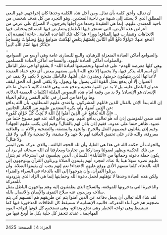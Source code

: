 ------------------------------------------------------------------------

أن تقال، وأحق كلمة بأن تقال. ومن أجل هذه الكلمة وحدها كان إخراجهم. فهو
البغي المطلق الذي لا يستند إلى شبهة من ناحية المعتدين. وهو التجرد من كل
هدف شخصي من ناحية المعتدى عليهم، إنما هي العقيدة وحدها من أجلها يخرجون،
لا الصراع على عرض من أعراض هذه الأرض، التي تشتجر فيها الأطماع وتتعارض
فيها المصالح وتختلف فيها الاتجاهات وتتضارب فيها المنافع! ووراء هذا كله
تلك القاعدة العامة.. حاجة العقيدة إلى الدفع عنها: «وَلَوْلا دَفْعُ اللَّهِ النَّاسَ
بَعْضَهُمْ بِبَعْضٍ لَهُدِّمَتْ صَوامِعُ وَبِيَعٌ وَصَلَواتٌ وَمَساجِدُ يُذْكَرُ فِيهَا اسْمُ اللَّهِ كَثِيراً»  
..  
والصوامع أماكن العبادة المنعزلة للرهبان، والبيع للنصارى عامة وهي أوسع من
الصوامع، والصلوات أماكن العبادة لليهود. والمساجد أماكن العبادة
للمسلمين.  
وهي كلها معرضة للهدم- على قداستها وتخصيصها لعبادة الله- لا يشفع لها في
نظر الباطل أن اسم الله يذكر فيها، ولا يحميها إلا دفع الله الناس بعضهم
ببعض. أي دفع حماة العقيدة لأعدائها الذين ينتهكون حرمتها، ويعتدون على
أهلها. فالباطل متبجح لا يكف ولا يقف عن العدوان إلا أن يدفع بمثل القوة
التي يصول بها ويجول. ولا يكفي الحق أنه الحق ليقف عدوان الباطل عليه، بل
لا بد من القوة تحميه وتدفع عنه. وهي قاعدة كلية لا تتبدل ما دام الإنسان
هو الإنسان! ولا بد من وقفة أمام هذه النصوص القليلة الكلمات العميقة
الدلالة، وما وراءها من أسرار في عالم النفس وعالم الحياة.  
إن الله يبدأ الإذن بالقتال للذين قاتلهم المشركون، واعتدى عليهم المبطلون،
بأن الله يدافع عن الذين آمنوا، وأنه يكره المعتدين عليهم من الكفار
الخائنين:  
«إِنَّ اللَّهَ يُدافِعُ عَنِ الَّذِينَ آمَنُوا إِنَّ اللَّهَ لا يُحِبُّ كُلَّ خَوَّانٍ كَفُورٍ» ..  
فقد ضمن للمؤمنين إذن أنه هو تعالى يدافع عنهم. ومن يدافع الله عنه فهو
ممنوع حتما من عدوه، ظاهر حتما على عدوه.. ففيم إذن يأذن لهم بالقتال؟ وفيم
إذن يكتب عليهم الجهاد؟ وفيم إذن يقاتلون فيصيبهم القتل والجرح، والجهد
والمشقة، والتضحية والآلام ... والعاقبة معروفة، والله قادر على تحقيق
العاقبة لهم بلا جهد ولا مشقة، ولا تضحية ولا ألم، ولا قتل ولا قتال؟  
والجواب أن حكمة الله في هذا هي العليا، وأن لله الحجة البالغة.. والذي
ندركه نحن البشر من تلك الحكمة ويظهر لعقولنا ومداركنا من تجاربنا ومعارفنا
أن الله سبحانه لم يرد أن يكون حملة دعوته وحماتها من «التنابلة» الكسالى،
الذين يجلسون في استرخاء، ثم يتنزل عليهم نصره سهلا هينا بلا عناء، لمجرد
أنهم يقيمون الصلاة ويرتلون القرآن ويتوجهون إلى الله بالدعاء، كلما مسهم
الأذى ووقع عليهم الاعتداء! نعم إنهم يجب أن يقيموا الصلاة، وأن يرتلوا
القرآن، وأن يتوجهوا إلى الله بالدعاء في السراء والضراء.  
ولكن هذه العبادة وحدها لا تؤهلهم لحمل دعوة الله وحمايتها إنما هي الزاد
الذي يتزودونه للمعركة.  
والذخيرة التي يدخرونها للموقعة، والسلاح الذي يطمئنون إليه وهم يواجهون
الباطل بمثل سلاحه ويزيدون عنه سلاح التقوى والإيمان والاتصال بالله.  
لقد شاء الله تعالى أن يجعل دفاعه عن الذين آمنوا يتم عن طريقهم هم أنفسهم
كي يتم نضجهم هم في أثناء المعركة. فالبنية الإنسانية لا تستيقظ كل الطاقات
المذخورة فيها كما تستيقظ وهي تواجه الخطر وهي تدفع وتدافع، وهي تستجمع كل
قوتها لتواجه القوة المهاجمة.. عندئذ تتحفز كل خلية بكل ما أودع فيها من

------------------------------------------------------------------------

الجزء: 4 ¦ الصفحة: 2425
